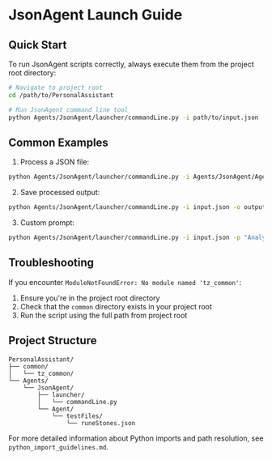 # JsonAgent Launch Guide

## Quick Start

To run JsonAgent scripts correctly, always execute them from the project root directory:

```bash
# Navigate to project root
cd /path/to/PersonalAssistant

# Run JsonAgent command line tool
python Agents/JsonAgent/launcher/commandLine.py -i path/to/input.json
```

## Common Examples

1. Process a JSON file:
```bash
python Agents/JsonAgent/launcher/commandLine.py -i Agents/JsonAgent/Agent/testFiles/runeStones.json
```

2. Save processed output:
```bash
python Agents/JsonAgent/launcher/commandLine.py -i input.json -o output.json
```

3. Custom prompt:
```bash
python Agents/JsonAgent/launcher/commandLine.py -i input.json -p "Analyze this JSON structure"
```

## Troubleshooting

If you encounter `ModuleNotFoundError: No module named 'tz_common'`:
1. Ensure you're in the project root directory
2. Check that the `common` directory exists in your project root
3. Run the script using the full path from project root

## Project Structure
```
PersonalAssistant/
├── common/
│   └── tz_common/
└── Agents/
    └── JsonAgent/
        ├── launcher/
        │   └── commandLine.py
        └── Agent/
            └── testFiles/
                └── runeStones.json
```

For more detailed information about Python imports and path resolution, see `python_import_guidelines.md`. 
